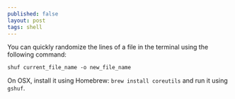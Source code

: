 ```yaml
---
published: false
layout: post
tags: shell
---
```

You can quickly randomize the lines of a file in the terminal using the following command:

`shuf current_file_name -o new_file_name`

On OSX, install it using Homebrew: `brew install coreutils` and run it using `gshuf`.
